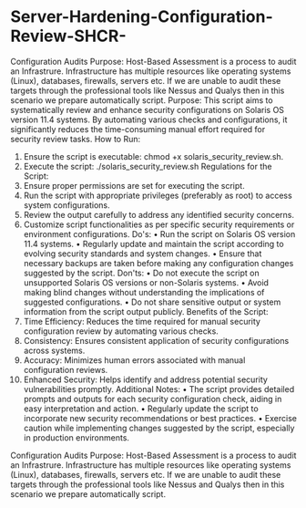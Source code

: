 # Server-Hardening-Configuration-Review-SHCR-
Configuration Audits Purpose: Host-Based Assessment is a process to audit an Infrastrure. Infrastructure has multiple resources like operating systems (Linux), databases, firewalls, servers etc. If we are unable to audit these targets through the professional tools like Nessus and Qualys then in this scenario we prepare automatically script.
Purpose:
This script aims to systematically review and enhance security configurations on Solaris OS version 11.4 systems. By automating various checks and configurations, it significantly reduces the time-consuming manual effort required for security review tasks.
How to Run:
1.	Ensure the script is executable: chmod +x solaris_security_review.sh.
2.	Execute the script: ./solaris_security_review.sh
Regulations for the Script:
1.	Ensure proper permissions are set for executing the script.
2.	Run the script with appropriate privileges (preferably as root) to access system configurations.
3.	Review the output carefully to address any identified security concerns.
4.	Customize script functionalities as per specific security requirements or environment configurations.
Do's:
•	Run the script on Solaris OS version 11.4 systems.
•	Regularly update and maintain the script according to evolving security standards and system changes.
•	Ensure that necessary backups are taken before making any configuration changes suggested by the script.
Don'ts:
•	Do not execute the script on unsupported Solaris OS versions or non-Solaris systems.
•	Avoid making blind changes without understanding the implications of suggested configurations.
•	Do not share sensitive output or system information from the script output publicly.
Benefits of the Script:
1.	Time Efficiency: Reduces the time required for manual security configuration review by automating various checks.
2.	Consistency: Ensures consistent application of security configurations across systems.
3.	Accuracy: Minimizes human errors associated with manual configuration reviews.
4.	Enhanced Security: Helps identify and address potential security vulnerabilities promptly.
Additional Notes:
•	The script provides detailed prompts and outputs for each security configuration check, aiding in easy interpretation and action.
•	Regularly update the script to incorporate new security recommendations or best practices.
•	Exercise caution while implementing changes suggested by the script, especially in production environments. 



Configuration Audits Purpose: Host-Based Assessment is a process to audit an Infrastrure. Infrastructure has multiple resources like operating systems (Linux), databases, firewalls, servers etc. If we are unable to audit these targets through the professional tools like Nessus and Qualys then in this scenario we prepare automatically script.
